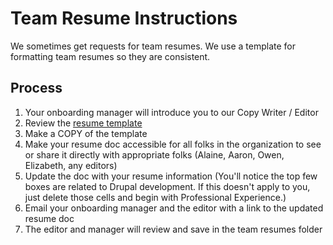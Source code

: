 # Team Resume Instructions

We sometimes get requests for team resumes. We use a template for formatting team resumes so they are consistent.

## Process

1. Your onboarding manager will introduce you to our Copy Writer / Editor
2. Review the [resume template](https://docs.google.com/document/d/1dwcUtAW61FA5fUzJvZqTh3DeCzNgAbMbxOgEo4_hyoM/edit)
3. Make a COPY of the template
4. Make your resume doc accessible for all folks in the organization to see or share it directly with appropriate folks (Alaine, Aaron, Owen, Elizabeth, any editors)
5. Update the doc with your resume information (You'll notice the top few boxes are related to Drupal development. If this doesn't apply to you, just delete those cells and begin with Professional Experience.)
6. Email your onboarding manager and the editor with a link to the updated resume doc
7. The editor and manager will review and save in the team resumes folder
